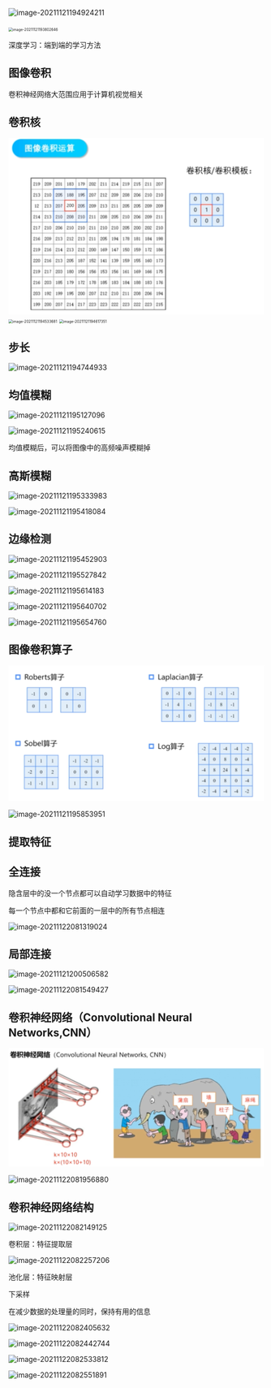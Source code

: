 

![image-20211121194924211](https://gitee.com/frewen1225/ImageUploader/raw/master/img/202111211949902.png)

<img src="https://gitee.com/frewen1225/ImageUploader/raw/master/img/202111211938406.png" alt="image-20211121193802646" style="zoom:50%;" />

深度学习：端到端的学习方法





## 图像卷积

卷积神经网络大范围应用于计算机视觉相关



## 卷积核



<img src="images/01.%E6%B7%B1%E5%BA%A6%E5%AD%A6%E4%B9%A0%E4%B8%8E%E5%9B%BE%E5%83%8F%E8%AF%86%E5%88%AB.assets/image-20211121194509365.png" alt="image-20211121194509365" style="zoom:50%;" />

<img src="https://gitee.com/frewen1225/ImageUploader/raw/master/img/202111211945534.png" alt="image-20211121194533681" style="zoom:50%;" />

<img src="https://gitee.com/frewen1225/ImageUploader/raw/master/img/202111211947429.png" alt="image-20211121194617351" style="zoom:50%;" />



## 步长

![image-20211121194744933](https://gitee.com/frewen1225/ImageUploader/raw/master/img/202111211947809.png)





## 均值模糊

![image-20211121195127096](https://gitee.com/frewen1225/ImageUploader/raw/master/img/202111211951702.png)

![image-20211121195240615](https://gitee.com/frewen1225/ImageUploader/raw/master/img/202111211952023.png)



均值模糊后，可以将图像中的高频噪声模糊掉

## 高斯模糊

![image-20211121195333983](https://gitee.com/frewen1225/ImageUploader/raw/master/img/202111211953514.png)

![image-20211121195418084](https://gitee.com/frewen1225/ImageUploader/raw/master/img/202111211954480.png)







## 边缘检测

![image-20211121195452903](https://gitee.com/frewen1225/ImageUploader/raw/master/img/202111211954198.png)

![image-20211121195527842](https://gitee.com/frewen1225/ImageUploader/raw/master/img/202111211955329.png)

![image-20211121195614183](https://gitee.com/frewen1225/ImageUploader/raw/master/img/202111211956493.png)

![image-20211121195640702](https://gitee.com/frewen1225/ImageUploader/raw/master/img/202111211956160.png)

![image-20211121195654760](https://gitee.com/frewen1225/ImageUploader/raw/master/img/202111211956496.png)







## 图像卷积算子

<img src="images/01.%E6%B7%B1%E5%BA%A6%E5%AD%A6%E4%B9%A0%E4%B8%8E%E5%9B%BE%E5%83%8F%E8%AF%86%E5%88%AB.assets/image-20211121195828382.png" alt="image-20211121195828382" style="zoom:50%;" />

![image-20211121195853951](https://gitee.com/frewen1225/ImageUploader/raw/master/img/202111211958378.png)





## 提取特征





## 全连接

隐含层中的没一个节点都可以自动学习数据中的特征

每一个节点中都和它前面的一层中的所有节点相连

![image-20211122081319024](https://gitee.com/frewen1225/ImageUploader/raw/master/img/202111220813430.png)



## 局部连接

![image-20211121200506582](https://gitee.com/frewen1225/ImageUploader/raw/master/img/202111212005981.png)

![image-20211122081549427](https://gitee.com/frewen1225/ImageUploader/raw/master/img/202111220815198.png)



## 卷积神经网络（Convolutional Neural Networks,CNN）

<img src="images/01.%E6%B7%B1%E5%BA%A6%E5%AD%A6%E4%B9%A0%E4%B8%8E%E5%9B%BE%E5%83%8F%E8%AF%86%E5%88%AB.assets/image-20211122081815250.png" alt="image-20211122081815250" style="zoom:50%;" />



![image-20211122081956880](https://gitee.com/frewen1225/ImageUploader/raw/master/img/202111220819251.png)

## 卷积神经网络结构

![image-20211122082149125](https://gitee.com/frewen1225/ImageUploader/raw/master/img/202111220821511.png)





卷积层：特征提取层

![image-20211122082257206](https://gitee.com/frewen1225/ImageUploader/raw/master/img/202111220822478.png)





池化层：特征映射层

下采样

在减少数据的处理量的同时，保持有用的信息

![image-20211122082405632](https://gitee.com/frewen1225/ImageUploader/raw/master/img/202111220824586.png)



![image-20211122082442744](https://gitee.com/frewen1225/ImageUploader/raw/master/img/202111220824140.png)





![image-20211122082533812](https://gitee.com/frewen1225/ImageUploader/raw/master/img/202111220825936.png)



![image-20211122082551891](https://gitee.com/frewen1225/ImageUploader/raw/master/img/202111220825115.png)

